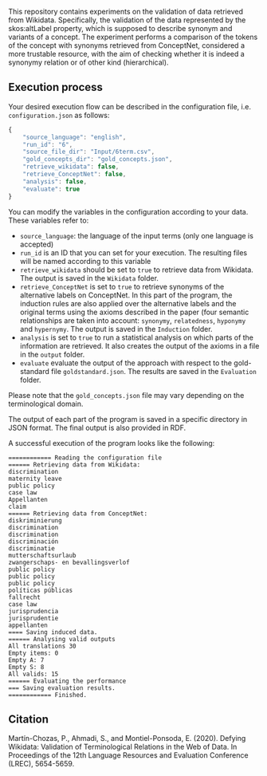 This repository contains experiments on the validation of data retrieved from Wikidata. Specifically, the validation of the data represented by the skos:altLabel property, which is supposed to describe synonym and variants of a concept. The experiment performs a comparison of the  tokens of the concept with synonyms retrieved from ConceptNet, considered a more trustable resource, with the aim of checking whether it is indeed a synonymy relation or of other kind (hierarchical).

## Execution process

Your desired execution flow can be described in the configuration file, i.e. `configuration.json` as follows:

```javascript
{
	"source_language": "english",
	"run_id": "6",
	"source_file_dir": "Input/6term.csv",
	"gold_concepts_dir": "gold_concepts.json",
	"retrieve_wikidata": false,
	"retrieve_ConceptNet": false,
	"analysis": false,
	"evaluate": true
}
```

You can modify the variables in the configuration according to your data. These variables refer to: 

- `source_language`: the language of the input terms (only one language is accepted)
- `run_id` is an ID that you can set for your execution. The resulting files will be named according to this variable
- `retrieve_wikidata` should be set to `true` to retrieve data from Wikidata. The output is saved in the `Wikidata` folder.
- `retrieve_ConceptNet` is set to `true` to retrieve synonyms of the alternative labels on ConceptNet. In this part of the program, the induction rules are also applied over the alternative labels and the original terms using the axioms described in the paper (four semantic relationships are taken into account: `synonymy`, `relatedness`, `hyponymy` and `hypernymy`. The output is saved in the `Induction` folder.
- `analysis` is set to `true` to run a statistical analysis on which parts of the information are retrieved. It also creates the output of the axioms in a file in the `output` folder. 
- `evaluate` evaluate the output of the approach with respect to the gold-standard file `goldstandard.json`. The results are saved in the `Evaluation` folder.

Please note that the `gold_concepts.json` file may vary depending on the terminological domain. 

The output of each part of the program is saved in a specific directory in JSON format. The final output is also provided in RDF. 

A successful execution of the program looks like the following: 

```
============ Reading the configuration file
====== Retrieving data from Wikidata:
discrimination
maternity leave
public policy
case law
Appellanten
claim
====== Retrieving data from ConceptNet:
diskriminierung
discrimination
discrimination
discriminación
discriminatie
mutterschaftsurlaub
zwangerschaps- en bevallingsverlof
public policy
public policy
public policy
políticas públicas
fallrecht
case law
jurisprudencia
jurisprudentie
appellanten
==== Saving induced data.
====== Analysing valid outputs
All translations 30
Empty items: 0
Empty A: 7
Empty S: 8
All valids: 15
====== Evaluating the performance
=== Saving evaluation results.
============ Finished.
```

## Citation
Martín-Chozas, P., Ahmadi, S., and Montiel-Ponsoda, E. (2020). Defying Wikidata: Validation of Terminological Relations in the Web of Data. In Proceedings of the 12th Language Resources and Evaluation Conference (LREC), 5654-5659.

